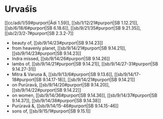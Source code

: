 # Urvaśīs

[[cc/adi/1/59#purport|Ādi 1.59]], [[sb/1/12/21#purport|SB 1.12.21]], [[sb/6/18/6#purport|SB 6.18.6]], [[sb/9/21/35#purport|SB 9.21.35]], [[sb/2/3/2-7#purport|SB 2.3.2-7]]

* beauty of, [[sb/9/14/23#purport|SB 9.14.23]]
* from heavenly planet, [[sb/9/14/21#purport|SB 9.14.21]], [[sb/9/14/23#purport|SB 9.14.23]]
* Indra missed, [[sb/9/14/26#purport|SB 9.14.26]]
* lambs of, [[sb/9/14/21#purport|SB 9.14.21]], [[sb/9/14/27-31#purport|SB 9.14.27-31]]
* Mitra & Varuṇa &, [[sb/9/13/6#purport|SB 9.13.6]], [[sb/9/14/17-18#purport|SB 9.14.17-18]], [[sb/9/14/21#purport|SB 9.14.21]]
* on Purūravā, [[sb/9/14/20#purport|SB 9.14.20]], [[sb/9/14/22#purport|SB 9.14.22]]
* on women, [[sb/9/14/36#purport|SB 9.14.36]], [[sb/9/14/37#purport|SB 9.14.37]], [[sb/9/14/38#purport|SB 9.14.38]]
* Purūravā &, [[sb/9/14/15-46#purport|SB 9.14.15-46]]
* sons of, [[sb/9/15/1#purport|SB 9.15.1]]
